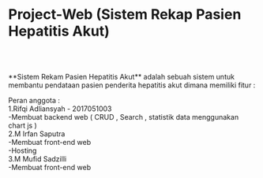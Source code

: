 # Project-Web (Sistem Rekap Pasien Hepatitis Akut)</br>
</br></br>
<p>**Sistem Rekam Pasien Hepatitis Akut** adalah sebuah sistem untuk membantu pendataan pasien penderita hepatitis akut dimana memiliki fitur :</p>
Peran anggota : </br>
1.Rifqi Adliansyah - 2017051003</br>
-Membuat backend web ( CRUD , Search , statistik data menggunakan chart js )</br>
2.M Irfan Saputra</br>
-Membuat front-end web</br>
-Hosting</br>
3.M Mufid Sadzilli</br>
-Membuat front-end web
